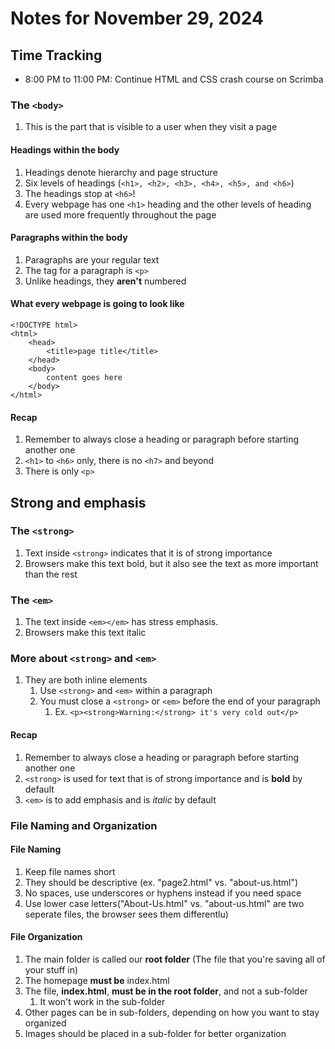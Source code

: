 
# Notes for November 29, 2024

## Time Tracking

- 8:00 PM to 11:00 PM: Continue HTML and CSS crash course on Scrimba

### The `<body>`

1. This is the part that is visible to a user when they visit a page

#### Headings within the body

1. Headings denote hierarchy and page structure
2. Six levels of headings (`<h1>, <h2>, <h3>, <h4>, <h5>, and <h6>`)
3. The headings stop at `<h6>`!
4. Every webpage has one `<h1>` heading and the other levels of heading are used more frequently throughout the page

#### Paragraphs within the body

1. Paragraphs are your regular text
2. The tag for a paragraph is `<p>`
3. Unlike headings, they **aren't** numbered

#### What every webpage is going to look like

    <!DOCTYPE html>
    <html>
        <head>
            <title>page title</title>
        </head>
        <body>
            content goes here
        </body>
    </html>

#### Recap

1. Remember to always close a heading or paragraph before starting another one
2. `<h1>` to `<h6>` only, there is no `<h7>` and beyond
3. There is only `<p>`

## Strong and emphasis

### The `<strong>`

1. Text inside `<strong>` indicates that it is of strong importance
2. Browsers make this text bold, but it also see the text as more important than the rest

### The `<em>`

1. The text inside `<em></em>` has stress emphasis.
2. Browsers make this text italic

### More about `<strong>` and `<em>`

1. They are both inline elements
    1. Use `<strong>` and `<em>` within a paragraph
    2. You must close a `<strong>` or `<em>` before the end of your paragraph
        1. Ex. `<p><strong>Warning:</strong> it's very cold out</p>`
    
#### Recap

1. Remember to always close a heading or paragraph before starting another one
2. `<strong>` is used for text that is of strong importance and is **bold** by default
3. `<em>` is to add emphasis and is *italic* by default

### File Naming and Organization

#### File Naming

1. Keep file names short
2. They should be descriptive (ex. "page2.html" vs. "about-us.html")
3. No spaces, use underscores or hyphens instead if you need space
4. Use lower case letters("About-Us.html" vs. "about-us.html" are two seperate files, the browser sees them differentlu)

#### File Organization
1. The main folder is called our **root folder** (The file that you're saving all of your stuff in)
2. The homepage **must be** index.html
3. The file, **index.html**, **must be in the root folder**, and not a sub-folder
    1. It won't work in the sub-folder
4. Other pages can be in sub-folders, depending on how you want to stay organized
5. Images should be placed in a sub-folder for better organization

